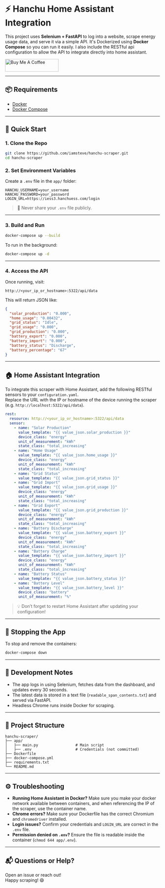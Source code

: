 # ⚡ Hanchu Home Assistant Integration 

This project uses **Selenium + FastAPI** to log into a website, scrape energy usage data, and serve it via a simple API. It's Dockerized using **Docker Compose** so you can run it easily. I also include the RESTful api configuration to allow the API to integrate directly into home assistant.

<a href="https://buymeacoffee.com/codenamechicken" target="_blank"><img src="https://cdn.buymeacoffee.com/buttons/default-orange.png" alt="Buy Me A Coffee" height="41" width="174"></a>

---

## 📦 Requirements

- [Docker](https://www.docker.com/)
- [Docker Compose](https://docs.docker.com/compose/)

---

## 🚀 Quick Start

### 1. Clone the Repo

```bash
git clone https://github.com/iamsteve/hanchu-scraper.git
cd hanchu-scraper
```

### 2. Set Environment Variables

Create a `.env` file in the `app/` folder:

```env
HANCHU_USERNAME=your_username
HANCHU_PASSWORD=your_password
LOGIN_URL=https://iess3.hanchuess.com/login
```

> 🔐 Never share your `.env` file publicly.

---

### 3. Build and Run

```bash
docker-compose up --build
```

To run in the background:

```bash
docker-compose up -d
```

---

### 4. Access the API

Once running, visit:

```
http://<your_ip_or_hostname>:5322/api/data
```

This will return JSON like:

```json
{
  "solar_production": "0.000",
  "home_usage": "0.00432",
  "grid_status": "Idle",
  "grid_usage": "0.000",
  "grid_production": "0.000",
  "battery_export": "0.000",
  "battery_import": "0.000",
  "battery_status": "Discharge",
  "battery_percentage": "67"
}
```

---

## 🏠 Home Assistant Integration

To integrate this scraper with Home Assistant, add the following RESTful sensors to your `configuration.yaml`.  
Replace the URL with the IP or hostname of the device running the scraper (e.g. `http://localhost:5322/api/data`).

```yaml
rest:
  resource: http://<your_ip_or_hostname>:5322/api/data
  sensor:
    - name: "Solar Production"
      value_template: "{{ value_json.solar_production }}"
      device_class: "energy"
      unit_of_measurement: "kWh"
      state_class: "total_increasing"
    - name: "Home Usage"
      value_template: "{{ value_json.home_usage }}"
      device_class: "energy"
      unit_of_measurement: "kWh"
      state_class: "total_increasing"
    - name: "Grid Status"
      value_template: "{{ value_json.grid_status }}"
    - name: "Grid Import"
      value_template: "{{ value_json.grid_usage }}"
      device_class: "energy"
      unit_of_measurement: "kWh"
      state_class: "total_increasing"
    - name: "Grid Export"
      value_template: "{{ value_json.grid_production }}"
      device_class: "energy"
      unit_of_measurement: "kWh"
      state_class: "total_increasing"
    - name: "Battery Discharge"
      value_template: "{{ value_json.battery_export }}"
      device_class: "energy"
      unit_of_measurement: "kWh"
      state_class: "total_increasing"
    - name: "Battery Charge"
      value_template: "{{ value_json.battery_import }}"
      device_class: "energy"
      unit_of_measurement: "kWh"
      state_class: "total_increasing"
    - name: "Battery Status"
      value_template: "{{ value_json.battery_status }}"
    - name: "Battery Level"
      value_template: "{{ value_json.battery_level }}"
      device_class: "battery"
      unit_of_measurement: "%"
```

> 💡 Don’t forget to restart Home Assistant after updating your configuration!

---

## 🛑 Stopping the App

To stop and remove the containers:

```bash
docker-compose down
```

---

## 🧪 Development Notes

- The app logs in using Selenium, fetches data from the dashboard, and updates every 30 seconds.
- The latest data is stored in a text file (`readable_span_contents.txt`) and served via FastAPI.
- Headless Chrome runs inside Docker for scraping.

---

## 📁 Project Structure

```
hanchu-scraper/
├── app/
│   ├── main.py                 # Main script
│   ├── .env                    # Credentials (not committed)
├── Dockerfile
├── docker-compose.yml
├── requirements.txt
└── README.md
```

---

## ⚙️ Troubleshooting
- **Running Home Assistant in Docker?** Make sure you make your docker network available between containers, and when referencing the IP of the scraper, use the container name.
- **Chrome errors?** Make sure your Dockerfile has the correct Chromium and `chromedriver` installed.
- **Login issues?** Confirm your credentials and `LOGIN_URL` are correct in the `.env` file.
- **Permission denied on `.env`?** Ensure the file is readable inside the container (`chmod 644 app/.env`).

---

## 📬 Questions or Help?

Open an issue or reach out!  
Happy scraping! 😄
